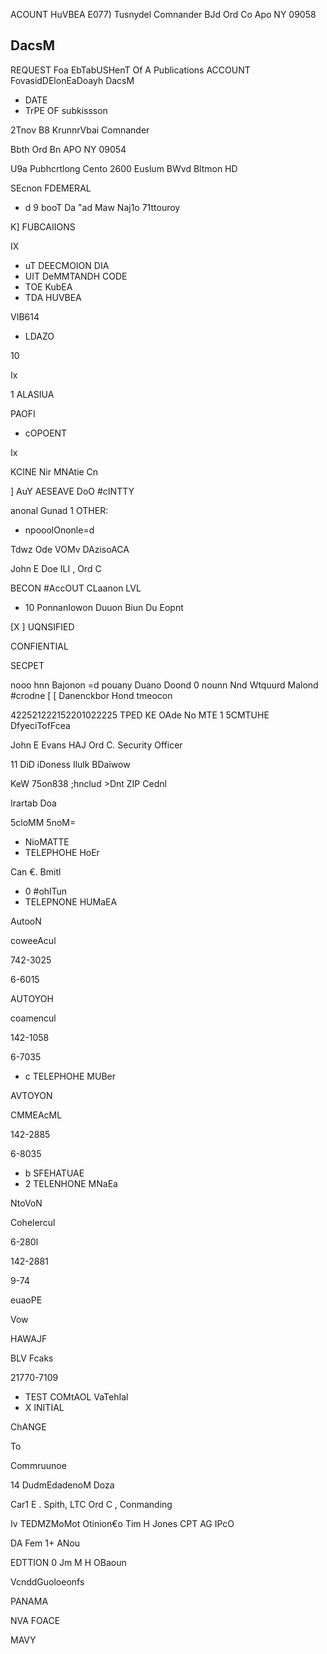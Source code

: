 ACOUNT HuVBEA E077) Tusnydel Comnander BJd Ord Co Apo NY 09058

## DacsM

REQUEST Foa EbTabUSHenT Of A Publications ACCOUNT FovasidDElonEaDoayh DacsM

- DATE
- TrPE OF subkissson

2Tnov B8 KrunnrVbai Comnander

Bbth Ord Bn APO NY 09054

U9a Pubhcrtlong Cento 2600 Euslum BWvd Bltmon HD

SEcnon FDEMERAL

- d 9 booT Da "ad Maw Naj1o 71ttouroy

K] FUBCAIIONS

IX

- uT DEECMOION DIA
- UIT DeMMTANDH CODE
- TOE KubEA
- TDA HUVBEA

VIB614

- LDAZO

10

Ix

1 ALASIUA

PAOFI

- cOPOENT

Ix

KCINE Nir MNAtie Cn

] AuY AESEAVE DoO #cINTTY

anonal Gunad 1 OTHER:

- npooolOnonle=d

Tdwz Ode VOMv DAzisoACA

John E Doe ILI , Ord C

<!-- image -->

BECON #AccOUT CLaanon LVL

- 10  PonnanIowon Duuon Biun Du Eopnt

[X ] UQNSIFIED

CONFIENTIAL

SECPET

nooo hnn Bajonon =d pouany Duano Doond 0 nounn Nnd Wtquurd Malond #crodne [ [ Danenckbor Hond tmeocon

422521222152201022225 TPED KE OAde No MTE 1 5CMTUHE DfyeciTofFcea

John E Evans HAJ Ord C. Security Officer

11 DiD iDoness Ilulk BDaiwow

KeW 75on838 ;hnclud >Dnt ZIP Cednl

Irartab Doa

5cloMM 5noM=

- NioMATTE
- TELEPHOHE HoEr

Can €. Bmitl

- 0 #ohlTun
- TELEPNONE HUMaEA

<!-- image -->

AutooN

coweeAcul

742-3025

6-6015

AUTOYOH

coamencul

142-1058

6-7035

- c TELEPHOHE MUBer

AVTOYON

CMMEAcML

142-2885

6-8035

- b SFEHATUAE
- 2 TELENHONE MNaEa

NtoVoN

Cohelercul

6-280l

142-2881

9-74

euaoPE

Vow

HAWAJF

BLV Fcaks

21770-7109

- TEST COMtAOL VaTehIal
- X INITIAL

ChANGE

To

Commruunoe

14 DudmEdadenoM Doza

Car1 E . Spith, LTC Ord C , Conmanding

Iv TEDMZMoMot Otinion€o Tim H Jones CPT AG IPcO

DA Fem 1+ ANou

EDTTION 0 Jm M H OBaoun

<!-- image -->

VcnddGuoloeonfs

PANAMA

NVA FOACE

MAVY
